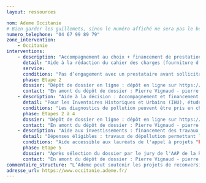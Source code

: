 ```yaml
---
layout: ressources

nom: Ademe Occitanie
# Bien garder les guillemets, sinon le numéro affiché ne sera pas le bon
numero_telephone: "04 67 99 89 79" 
zone_intervention: 
    - Occitanie
interventions:
    - description: "Accompagnement au choix + financement de prestations AMO spécialisées Sites et sols pollués pour mener les études et travaux"
      detail: "Aide à la rédaction du cahier des charges (fourniture d’un cahier des charges type), aide au choix du prestataire. Co-financement jusqu’à 70%, plafond d’assiette à 100k€ (montant maximum du devis accepté)."
      service: 
      conditions: "Pas d’engagement avec un prestataire avant sollicitation de l'ADEME. Respect de la méthodologie nationale Sites et Sols Pollués (en passant par des prestataires certifiés LNE). L’opération ne doit pas permettre au pollueur de déroger à ses obligations conformément au principe de pollueur-payeur."
      phase: Etape 2
      dossier: "Dépôt de dossier en ligne : dépôt en ligne sur https://agirpourlatransition.ademe.fr/entreprises/dispositif-aide/aide-etudes-prealables-reconversion-friches-urbaines"
      contact: "En amont du dépôt de dossier : Pierre Vignaud - pierre.vignaud@ademe.fr - 04 67 99 89 73"
    - description: "Aide à la décision : Accompagnement et financement de la collectivité maître d’ouvrage à la réalisation des études et diagostics pour réhabiliter un site pollué"
      detail: "Pour les Inventaires Historiques et Urbains (IHU), études de vulnérabilité du foncier, Plans de gestion de la pollution et diagnostics associés, études d’interprétation de l’état des milieux, Plan de conception de travaux, études de faisabilité et essais pilotes. Aide à la rédaction du cahier des charges et accompagnement dans la relation avec les bureaux d’études. Co-financement jusqu'à 70%, assiette maximum des dépenses : de 50.000€ (études de diagnostic) à 100.000€ (étude d’accompagnement de projet) (montant maximum du devis accepté)."
      conditions: "Les diagnostics de pollution peuvent être pris en charge s’ils sont bien associés à un scénario de reconversion. Le plan de conception des travaux ne peut être pris en charge que pour les lauréats de l'AAP de la Région. Pas d’engagement avec un prestataire avant la sollicitation. Engagement à respecter la méthodologie nationale Sites et Sols Pollués (en passant par des prestataires certifiés LNE). L’opération ne doit pas permettre au pollueur de déroger à ses obligations conformément au principe de pollueur-payeur."
      phase: Etapes 2 à 4
      dossier: "Dépôt de dossier en ligne : dépôt en ligne sur https://agirpourlatransition.ademe.fr/entreprises/dispositif-aide/aide-etudes-prealables-reconversion-friches-urbaines"
      contact: "En amont du dépôt de dossier : Pierre Vignaud - pierre.vignaud@ademe.fr - 04 67 99 89 73"
    - description: "Aide aux investissements : financement des travaux de dépollution"
      detail: "Dépenses éligibles : travaux de dépollution permettant la mise en compatibilité sanitaire et/ou environnementale du site pour l’usage visé ; dépenses liées au contrôle du chantier de dépollution par un bureau d’ingénierie certifié LNE indépendant de l’entreprise chargée des travaux ; dépenses liées à la réalisation de travaux de déconstruction exclusivement nécessaires à la dépollution (dépose des dalles par exemple) le cas échéant (hors coûts de désamiantage) ; dépenses des dispositions constructives pour la gestion des pollutions résiduelles (et/ou diffuses) le cas échéant. Co-financement jusqu'à 55%, assiette maximum des dépenses : 200.000€."
      conditions: "Aide accessible aux lauréats de l'appel à projets "Reconquête des friches" de la Région Occitanie. La demande d’aide ne devra pas être déposée avant que le dossier correspondant soit retenu par le jury régional de l’AAP."
      phase: Etape 5
      dossier: "Après sélection du dossier par le jury de l'AAP de la Région Occitanie, marche à suivre pour déposer le dossier de demande de subvention auprès de l'ADEME : https://www.occitanie.ademe.fr/lademe-en-region/demander-une-aide-lademe. Le dossier déposé au titre de l’AAP remplace le document technique type indiqué."
      contact: "En amont du dépôt de dossier : Pierre Vignaud - pierre.vignaud@ademe.fr - 04 67 99 89 73"
commentaire_structure: "L’Ademe peut soutenir les projets de reconversion avec d’autres axes d’entrée : énergie, économie circulaire, dimensionnement réseau de chaleurs, etc. Découvrez toutes les aides disponibles via la plateforme : https://agirpourlatransition.ademe.fr/entreprises/recherche-projets?aap%5B0%5D=vous_etes%3ACollectivit%C3%A9%20/%20Administration"
adresse_url: https://www.occitanie.ademe.fr/
---
```

